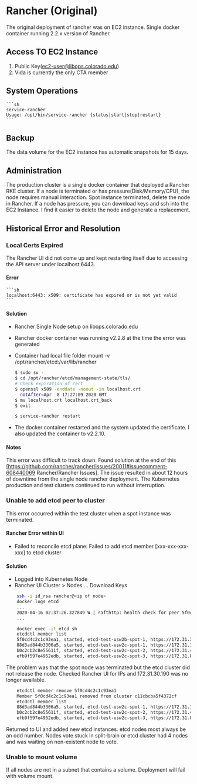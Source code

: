 # Rancher (Original)
The original deployment of rancher was on EC2 instance. Single docker container running 2.2.x version of Rancher.

## Access TO EC2 Instance
1. Public Key(ec2-user@libops.colorado.edu)
1. Vida is currently the only CTA member

## System Operations

    ```sh
    service-rancher
    Usage: /opt/bin/service-rancher {status|start|stop|restart}
    ```

## Backup
The data volume for the EC2 instance has automatic snapshots for 15 days. 

## Administration

The production cluster is a single docker container that deployed a Rancher RKE cluster. If a node is terminated or has pressure(Disk/Memory/CPU), the node requires manual interaction. Spot instance terminated, delete the node in Rancher. If a node has pressure, you can download keys and ssh into the EC2 Instance. I find it easier to delete the node and generate a replacement. 


## Historical Error and Resolution

### Local Certs Expired 

The Rancher UI did not come up and kept restarting itself due to accessing the API server under localhost:6443.

#### Error

    ```sh
    localhost:6443: x509: certificate has expired or is not yet valid
    ```

#### Solution

* Rancher Single Node setup on libops.colorado.edu
* Rancher docker container was running v2.2.8 at the time the error was generated
* Container had local file folder mount -v /opt/rancher/etcd:/var/lib/rancher
    ```sh
    $ sudo su -
    $ cd /opt/rancher/etcd/management-state/tls/
    # Check expiration of cert
    $ openssl x509 -enddate -noout -in localhost.crt
      notAfter=Apr  8 17:27:09 2020 GMT
    $ mv localhost.crt localhost.crt_back
    $ exit

    $ service-rancher restart
    ```

* The docker container restarted and the system updated the certificate. I also updated the container to v2.2.10.

#### Notes

This error was difficult to track down. Found solution at the end of this [https://github.com/rancher/rancher/issues/20011#issuecomment-608440069 Rancher/Rancher Issues]. The issue resulted in about 12 hours of downtime from the single node rancher deployment. The Kubernetes production and test clusters continued to run without interruption.


### Unable to add etcd peer to cluster 

This error occurred within the test cluster when a spot instance was terminated. 

#### Rancher Error within UI

* Failed to reconcile etcd plane: Failed to add etcd member [xxx-xxx-xxx-xxx] to etcd cluster
#### Solution
* Logged into Kubernetes Node
* Rancher UI Cluster > Nodes ... Download Keys

```sh 
    ssh -i id_rsa rancher@<ip of node>
    docker logs etcd
    ...
    2020-04-16 02:37:26.327849 W | rafthttp: health check for peer 5f0cd4c2c1c93ea1 could not connect: dial tcp 172.31.30.190:2380: i/o timeout (prober "ROUND_TRIPPER_SNAPSHOT")
    ...

    docker exec -it etcd sh
    etcdctl member list
    5f0cd4c2c1c93ea1, started, etcd-test-usw2b-spot-1, https://172.31.30.190:2380, https://172.31.30.190:2379,https://172.31.30.190:4001
    88d3ad844b3306a5, started, etcd-test-usw2c-spot-1, https://172.31.11.25:2380, https://172.31.11.25:2379,https://172.31.11.25:4001
    b0c2cb2c8e55611f, started, etcd-test-usw2c-spot-2, https://172.31.4.219:2380, https://172.31.4.219:2379,https://172.31.4.219:4001
    efb9f597e4952edb, started, etcd-test-usw2c-spot-3, https://172.31.8.159:2380, https://172.31.8.159:2379,https://172.31.8.159:4001 
```

The problem was that the spot node was terminated but the etcd cluster did not release the node. Checked Rancher UI for IPs and 172.31.30.190 was no longer available.

```sh
    etcdctl member remove 5f0cd4c2c1c93ea1
    Member 5f0cd4c2c1c93ea1 removed from cluster c11cbcba5f4372cf
    etcdctl member list
    88d3ad844b3306a5, started, etcd-test-usw2c-spot-1, https://172.31.11.25:2380, https://172.31.11.25:2379,https://172.31.11.25:4001
    b0c2cb2c8e55611f, started, etcd-test-usw2c-spot-2, https://172.31.4.219:2380, https://172.31.4.219:2379,https://172.31.4.219:4001
    efb9f597e4952edb, started, etcd-test-usw2c-spot-3, https://172.31.8.159:2380, https://172.31.8.159:2379,https://172.31.8.159:4001
```

Returned to UI and added new etcd instances. etcd nodes most always be an odd number. Nodes vote stuck in split-brain or etcd cluster had 4 nodes and was waiting on non-existent node to vote.

### Unable to mount volume

If all nodes are not in a subnet that contains a volume. Deployment will fail with volume mount.



